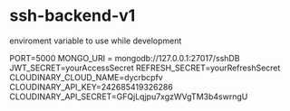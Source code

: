 # ssh-backend-v1


enviroment variable to use while development

PORT=5000
MONGO_URI = mongodb://127.0.0.1:27017/sshDB
JWT_SECRET=yourAccessSecret
REFRESH_SECRET=yourRefreshSecret
CLOUDINARY_CLOUD_NAME=dycrbcpfv
CLOUDINARY_API_KEY=242685419326286
CLOUDINARY_API_SECRET=GFQjLqjpu7xgzWVgTM3b4swrngU
